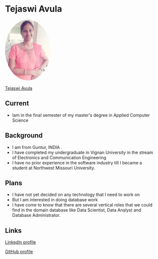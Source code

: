 # Tejaswi Avula

<img class='img-circle' src="teja.jpg" alt="drawing" width="150" style="border-radius:50%" />  

[Tejaswi Avula](https://github.com/tejaavula)

## Current
 - Iam in the final semester of my master's degree in Applied Computer Science
 
## Background
- I am from Guntur, INDIA . 
- I have completed my undergraduate in Vignan University in the stream of Electronics and Communication Engineering 
- I have no prior experience in the software industry till I became a student at Northwest Missouri University.
 
## Plans
- I have not yet decided on any technology that I need to work on
- But I am interested in doing database work 
-  I have come to know that there are several vertical roles that we could find in the domain database like Data Scientist, Data Analyst and Database Administrator.

## Links

 [LinkedIn profile](https://www.linkedin.com/in/tejaswi-avula-40296a209/)

 [GitHub profile](https://github.com/tejaavula)
